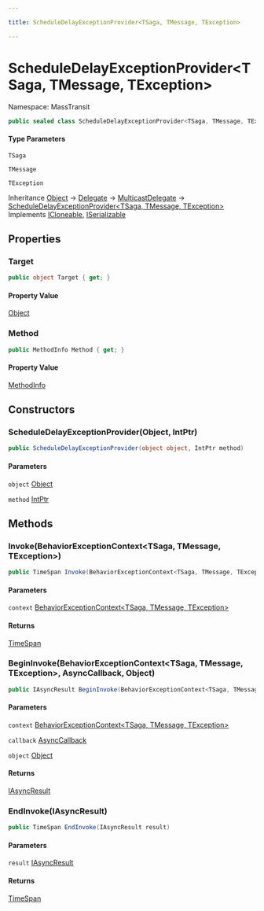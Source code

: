 ```yaml
---

title: ScheduleDelayExceptionProvider<TSaga, TMessage, TException>

---
```


# ScheduleDelayExceptionProvider\<TSaga, TMessage, TException\>

Namespace: MassTransit

```csharp
public sealed class ScheduleDelayExceptionProvider<TSaga, TMessage, TException> : MulticastDelegate, ICloneable, ISerializable
```

#### Type Parameters

`TSaga`<br/>

`TMessage`<br/>

`TException`<br/>

Inheritance [Object](https://learn.microsoft.com/en-us/dotnet/api/system.object) → [Delegate](https://learn.microsoft.com/en-us/dotnet/api/system.delegate) → [MulticastDelegate](https://learn.microsoft.com/en-us/dotnet/api/system.multicastdelegate) → [ScheduleDelayExceptionProvider\<TSaga, TMessage, TException\>](../masstransit/scheduledelayexceptionprovider-3)<br/>
Implements [ICloneable](https://learn.microsoft.com/en-us/dotnet/api/system.icloneable), [ISerializable](https://learn.microsoft.com/en-us/dotnet/api/system.runtime.serialization.iserializable)

## Properties

### **Target**

```csharp
public object Target { get; }
```

#### Property Value

[Object](https://learn.microsoft.com/en-us/dotnet/api/system.object)<br/>

### **Method**

```csharp
public MethodInfo Method { get; }
```

#### Property Value

[MethodInfo](https://learn.microsoft.com/en-us/dotnet/api/system.reflection.methodinfo)<br/>

## Constructors

### **ScheduleDelayExceptionProvider(Object, IntPtr)**

```csharp
public ScheduleDelayExceptionProvider(object object, IntPtr method)
```

#### Parameters

`object` [Object](https://learn.microsoft.com/en-us/dotnet/api/system.object)<br/>

`method` [IntPtr](https://learn.microsoft.com/en-us/dotnet/api/system.intptr)<br/>

## Methods

### **Invoke(BehaviorExceptionContext\<TSaga, TMessage, TException\>)**

```csharp
public TimeSpan Invoke(BehaviorExceptionContext<TSaga, TMessage, TException> context)
```

#### Parameters

`context` [BehaviorExceptionContext\<TSaga, TMessage, TException\>](../masstransit/behaviorexceptioncontext-3)<br/>

#### Returns

[TimeSpan](https://learn.microsoft.com/en-us/dotnet/api/system.timespan)<br/>

### **BeginInvoke(BehaviorExceptionContext\<TSaga, TMessage, TException\>, AsyncCallback, Object)**

```csharp
public IAsyncResult BeginInvoke(BehaviorExceptionContext<TSaga, TMessage, TException> context, AsyncCallback callback, object object)
```

#### Parameters

`context` [BehaviorExceptionContext\<TSaga, TMessage, TException\>](../masstransit/behaviorexceptioncontext-3)<br/>

`callback` [AsyncCallback](https://learn.microsoft.com/en-us/dotnet/api/system.asynccallback)<br/>

`object` [Object](https://learn.microsoft.com/en-us/dotnet/api/system.object)<br/>

#### Returns

[IAsyncResult](https://learn.microsoft.com/en-us/dotnet/api/system.iasyncresult)<br/>

### **EndInvoke(IAsyncResult)**

```csharp
public TimeSpan EndInvoke(IAsyncResult result)
```

#### Parameters

`result` [IAsyncResult](https://learn.microsoft.com/en-us/dotnet/api/system.iasyncresult)<br/>

#### Returns

[TimeSpan](https://learn.microsoft.com/en-us/dotnet/api/system.timespan)<br/>
